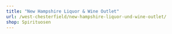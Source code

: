```yaml
---
title: "New Hampshire Liquor & Wine Outlet"
url: /west-chesterfield/new-hampshire-liquor-und-wine-outlet/
shop: Spirituosen
---
```

